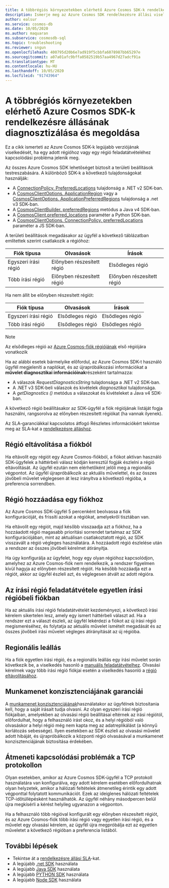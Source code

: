 ```yaml
---
title: A többrégiós környezetekben elérhető Azure Cosmos SDK-k rendelkezésre állásának diagnosztizálása és megoldása
description: Ismerje meg az Azure Cosmos SDK rendelkezésre állási viselkedését többrégiós környezetben való működés esetén.
author: ealsur
ms.service: cosmos-db
ms.date: 10/05/2020
ms.author: maquaran
ms.subservice: cosmosdb-sql
ms.topic: troubleshooting
ms.reviewer: sngun
ms.openlocfilehash: 400795d20b6e7ad919f5cbbfa6078987bb65297e
ms.sourcegitcommit: a07a01afc9bffa0582519b57aa4967d27adcf91a
ms.translationtype: MT
ms.contentlocale: hu-HU
ms.lasthandoff: 10/05/2020
ms.locfileid: "91743964"
---
```

# <a name="diagnose-and-troubleshoot-the-availability-of-azure-cosmos-sdks-in-multiregional-environments"></a>A többrégiós környezetekben elérhető Azure Cosmos SDK-k rendelkezésre állásának diagnosztizálása és megoldása

Ez a cikk ismerteti az Azure Cosmos SDK-k legújabb verziójának viselkedését, ha egy adott régióhoz vagy egy régió feladatátvételéhez kapcsolódási probléma jelenik meg.

Az összes Azure Cosmos SDK lehetőséget biztosít a területi beállítások testreszabására. A különböző SDK-k a következő tulajdonságokat használják:

* A [ConnectionPolicy. PreferredLocations](/dotnet/api/microsoft.azure.documents.client.connectionpolicy.preferredlocations) tulajdonság a .NET v2 SDK-ban.
* A [CosmosClientOptions. ApplicationRegion](/dotnet/api/microsoft.azure.cosmos.cosmosclientoptions.applicationregion) vagy a [CosmosClientOptions. ApplicationPreferredRegions](/dotnet/api/microsoft.azure.cosmos.cosmosclientoptions.applicationpreferredregions) tulajdonság a .net v3 SDK-ban.
* A [CosmosClientBuilder. preferredRegions](/java/api/com.azure.cosmos.cosmosclientbuilder.preferredregions) metódus a Java v4 SDK-ban.
* A [CosmosClient.preferred_locations](/python/api/azure-cosmos/azure.cosmos.cosmos_client.cosmosclient) paraméter a Python SDK-ban.
* A [CosmosClientOptions. ConnectionPolicy. preferredLocations](/javascript/api/@azure/cosmos/connectionpolicy#preferredlocations) paraméter a JS SDK-ban.

A területi beállítások megadásakor az ügyfél a következő táblázatban említettek szerint csatlakozik a régióhoz:

|Fiók típusa |Olvasások |Írások |
|------------------------|--|--|
| Egyszeri írási régió | Előnyben részesített régió | Elsődleges régió  |
| Több írási régió | Előnyben részesített régió | Előnyben részesített régió  |

Ha nem állít be előnyben részesített régiót:

|Fiók típusa |Olvasások |Írások |
|------------------------|--|--|
| Egyszeri írási régió | Elsődleges régió | Elsődleges régió |
| Több írási régió | Elsődleges régió  | Elsődleges régió  |

> [!NOTE]
> Az elsődleges régió az [Azure Cosmos-fiók régiójának](distribute-data-globally.md) első régiójára vonatkozik

Ha az alábbi esetek bármelyike előfordul, az Azure Cosmos SDK-t használó ügyfél megjeleníti a naplókat, és az újrapróbálkozási információkat a **művelet diagnosztikai információinak**részeként tartalmazza:

* A válaszok *RequestDiagnosticsString* tulajdonsága a .NET v2 SDK-ban.
* A .NET v3 SDK-beli válaszok és kivételek *diagnosztikai* tulajdonsága.
* A *getDiagnostics ()* metódus a válaszokat és kivételeket a Java v4 SDK-ban.

A következő régió beállításakor az SDK-ügyfél a fiók régiójának listáját fogja használni, rangsorolva az előnyben részesített régiókat (ha vannak ilyenek).

Az SLA-garanciákkal kapcsolatos átfogó Részletes információkért tekintse meg az SLA-kat a [rendelkezésre álláshoz](high-availability.md#slas-for-availability).

## <a name="removing-a-region-from-the-account"></a><a id="remove-region"></a>Régió eltávolítása a fiókból

Ha eltávolít egy régiót egy Azure Cosmos-fiókból, a fiókot aktívan használó SDK-ügyfelek a háttérbeli válasz kódján keresztül fogják észlelni a régió eltávolítását. Az ügyfél ezután nem elérhetőként jelöli meg a regionális végpontot. Az ügyfél újrapróbálkozik az aktuális művelettel, és az összes jövőbeli művelet véglegesen át lesz irányítva a következő régióba, a preferencia sorrendben.

## <a name="adding-a-region-to-an-account"></a>Régió hozzáadása egy fiókhoz

Az Azure Cosmos SDK-ügyfél 5 percenként beolvassa a fiók konfigurációját, és frissíti azokat a régiókat, amelyekről tisztában van.

Ha eltávolít egy régiót, majd később visszaadja azt a fiókhoz, ha a hozzáadott régió magasabb prioritási sorrendet tartalmaz az SDK konfigurációjában, mint az aktuálisan csatlakoztatott régió, az SDK visszavált a régió végleges használatára. A hozzáadott régió észlelése után a rendszer az összes jövőbeli kérelmet átirányítja.

Ha úgy konfigurálja az ügyfelet, hogy egy olyan régióhoz kapcsolódjon, amelyhez az Azure Cosmos-fiók nem rendelkezik, a rendszer figyelmen kívül hagyja az előnyben részesített régiót. Ha később hozzáadja ezt a régiót, akkor az ügyfél észleli azt, és véglegesen átvált az adott régióra.

## <a name="failover-the-write-region-in-a-single-write-region-account"></a><a id="manual-failover-single-region"></a>Az írási régió feladatátvétele egyetlen írási régióbeli fiókban

Ha az aktuális írási régió feladatátvételét kezdeményezi, a következő írási kérelem sikertelen lesz, amely egy ismert háttérbeli választ ad. Ha a rendszer ezt a választ észleli, az ügyfél lekérdezi a fiókot az új írási régió megismeréséhez, és folytatja az aktuális művelet ismételt megadását és az összes jövőbeli írási művelet végleges átirányítását az új régióba.

## <a name="regional-outage"></a>Regionális leállás

Ha a fiók egyetlen írási régió, és a regionális leállás egy írási művelet során következik be, a viselkedés hasonló a [manuális feladatátvételhez](#manual-failover-single-region). Olvasási kérelmek vagy több írási régió fiókjai esetén a viselkedés hasonló a [régió eltávolításához](#remove-region).

## <a name="session-consistency-guarantees"></a>Munkamenet konzisztenciájának garanciái

A [munkamenet konzisztenciájának](consistency-levels.md#guarantees-associated-with-consistency-levels)használatakor az ügyfélnek biztosítania kell, hogy a saját írásait tudja olvasni. Az olyan egyszeri írási régió fiókjaiban, amelyekben az olvasási régió beállításai eltérnek az írási régiótól, előfordulhat, hogy a felhasználó írást okoz, és a helyi régióból való olvasáskor a helyi régió még nem kapta meg az adatreplikálást (a könnyű korlátozás sebessége). Ilyen esetekben az SDK észleli az olvasási művelet adott hibáját, és újrapróbálkozik a központi régió olvasásával a munkamenet konzisztenciájának biztosítása érdekében.

## <a name="transient-connectivity-issues-on-tcp-protocol"></a>Átmeneti kapcsolódási problémák a TCP protokollon

Olyan esetekben, amikor az Azure Cosmos SDK-ügyfél a TCP protokoll használatára van konfigurálva, egy adott kérelem esetében előfordulhatnak olyan helyzetek, amikor a hálózati feltételek átmenetileg érintik egy adott végponttal folytatott kommunikációt. Ezek az ideiglenes hálózati feltételek TCP-időtúllépésként használhatók. Az ügyfél néhány másodpercen belül újra megkísérli a kérést helyileg ugyanazon a végponton.

Ha a felhasználó több régióval konfigurált egy előnyben részesített régiót, és az Azure Cosmos-fiók több írási régió vagy egyetlen írási régió, és a művelet egy olvasási kérelem, az ügyfél újra megpróbálja ezt az egyetlen műveletet a következő régióban a preferencia listából.

## <a name="next-steps"></a>További lépések

* Tekintse át a [rendelkezésre állási SLA](high-availability.md#slas-for-availability)-kat.
* A legújabb [.net SDK](sql-api-sdk-dotnet-standard.md) használata
* A legújabb [Java SDK](sql-api-sdk-java-v4.md) használata
* A legújabb [PYTHON SDK](sql-api-sdk-python.md) használata
* A legújabb [Node SDK](sql-api-sdk-node.md) használata
